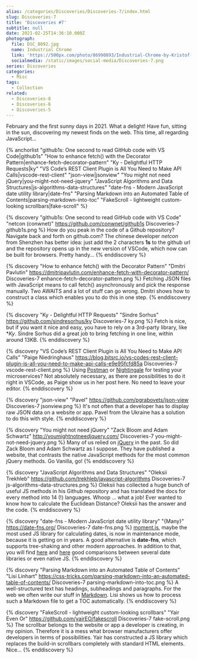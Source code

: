 ```yaml
---
alias: /categories/Discoveries/Discoveries-7/index.html
slug: Discoveries-7
title: 'Discoveries #7'
subtitle: null
date: 2021-02-25T14:36:10.000Z
photograph:
  file: DSC_8892.jpg
  name: Industrial Chrome
  link: 'https://500px.com/photo/86990893/Industrial-Chrome-by-Kristof-Zerbe/'
  socialmedia: /static/images/social-media/Discoveries-7.png
series: Discoveries
categories:
  - Misc
tags:
  - Collection
related:
  - Discoveries-8
  - Discoveries-6
  - Discoveries-5
---
```


February and the first sunny days in 2021. What a delight! Have fun, sitting in the sun, discovering my newest finds on the web. This time, all regarding JavaScript...

{% anchorlist 
  "github1s: One second to read GitHub code with VS Code|github1s"
  "How to enhance fetch() with the Decorator Pattern|enhance-fetch-decorator-pattern"
  "Ky - Delightful HTTP Requests|ky"
  "VS Code’s REST Client Plugin is All You Need to Make API Calls|vscode-rest-client"
  "json-view|jsonview"
  "You might not need jQuery|you-might-not-need-jquery"
  "JavaScript Algorithms and Data Structures|js-algorithms-data-structures"
  "date-fns - Modern JavaScript date utility library|date-fns"
  "Parsing Markdown into an Automated Table of Contents|parsing-markdown-into-toc"
  "FakeScroll - lightweight custom-looking scrollbars|fake-scroll"
%}

<!-- more -->

{% discovery "github1s: One second to read GitHub code with VS Code" "netcon (conwnet)" https://github.com/conwnet/github1s Discoveries-7 github1s.png %}
How do you peak in the code of a Github repository? Navigate back and forth on github.com? The chinese developer *netcon* from Shenzhen has better idea: just add the 2 characters **1s** to the github url and the repository opens up in the new version of VSCode, which now can be built for  browsers. Pretty handy...
{% enddiscovery %}

{% discovery "How to enhance fetch() with the Decorator Pattern" "Dmitri Pavlutin" https://dmitripavlutin.com/enhance-fetch-with-decorator-pattern/ Discoveries-7 enhance-fetch-decorator-pattern.png %}
Fetching JSON files with JavaScript means to call fetch() asynchronously and pick the response manually. Two AWAITS and a lot of stuff can go wrong. Dmitri shows how to construct a class which enables you to do this in one step.
{% enddiscovery %}

{% discovery "Ky - Delightful HTTP Requests" "Sindre Sorhus" https://github.com/sindresorhus/ky Discoveries-7 ky.png %}
Fetch is nice, but if you want it nice and easy, you have to rely on a 3rd-party library, like **Ky*. Sindre Sorhus did a great job to bring fetching in one line, within around 13KB.
{% enddiscovery %}

{% discovery "VS Code’s REST Client Plugin is All You Need to Make API Calls" "Paige Niedringhaus" https://blog.bitsrc.io/vs-codes-rest-client-plugin-is-all-you-need-to-make-api-calls-e9e95fcfd85a Discoveries-7 vscode-rest-client.png %}
Using [Postman](https://www.postman.com/product/rest-client/) or [Nightingale](https://nightingale.rest/) for testing your microservices? Not absolutely necessary, as there are possibilities to do it right in VSCode, as Paige show us in her post here. No need to leave your editor.
{% enddiscovery %}

{% discovery "json-view" "Pavel" https://github.com/pgrabovets/json-view Discoveries-7 jsonview.png %}
It's not often that a developer has to display raw JSON data on a website or app. Pavel from the Ukraine has a solution to do this with style.
{% enddiscovery %}

{% discovery "You might not need jQuery" "Zack Bloom and Adam Schwartz" http://youmightnotneedjquery.com/ Discoveries-7 you-might-not-need-jquery.png %}
Many of us relied on [jQuery](https://jquery.com/) in the past. So did Zack Bloom and Adam Schwartz as I suppose. They have published a website, that contrasts the native JavaScript methods for the most common jQuery methods. Go Vanilla, go!
{% enddiscovery %}

{% discovery "JavaScript Algorithms and Data Structures" "Oleksii Trekhleb" https://github.com/trekhleb/javascript-algorithms Discoveries-7 js-algorithms-data-structures.png %}
Oleksii has collected a huge bunch of useful JS methods in his Github repository and has translated the docs for every method into 14 (!) languages. Whoop ... what a job! Ever wanted to know how to calculate the Euclidean Distance? Oleksii has the answer and the code.
{% enddiscovery %}

{% discovery "date-fns - Modern JavaScript date utility library" "{Many}" https://date-fns.org/ Discoveries-7 date-fns.png %}
[moment.js](https://momentjs.com/), maybe the most used JS library for calculating dates, is now in maintenance mode, because it is getting on in years. A good alternative is **date-fns**, which supports tree-shaking and other modern approaches. In addition to that, you will find [here](https://github.com/you-dont-need/You-Dont-Need-Momentjs) and [here](https://blog.logrocket.com/4-alternatives-to-moment-js-for-internationalizing-dates/) good comparisons between several date libraries or even native JS.
{% enddiscovery %}

{% discovery "Parsing Markdown into an Automated Table of Contents" "Lisi Linhart" https://css-tricks.com/parsing-markdown-into-an-automated-table-of-contents/ Discoveries-7 parsing-markdown-into-toc.png %}
A well-structured text has headings, subheadings and paragraphs. For the web we often write our stuff in [Markdown](https://en.wikipedia.org/wiki/Markdown). Lisi shows us how to process such a Markdown file to get a TOC automatically.
{% enddiscovery %}

{% discovery "FakeScroll - lightweight custom-looking scrollbars" "Yair Even Or" https://github.com/yairEO/fakescroll Discoveries-7 fake-scroll.png %}
The scrollbar belongs to the website or app a developer is creating, in my opinion. Therefore it is a mess what browser manufacturers offer developers in terms of possibilities. Yair has constructed a JS library which replaces the build-in scrollbars completely with standard HTML elements. Nice...
{% enddiscovery %}